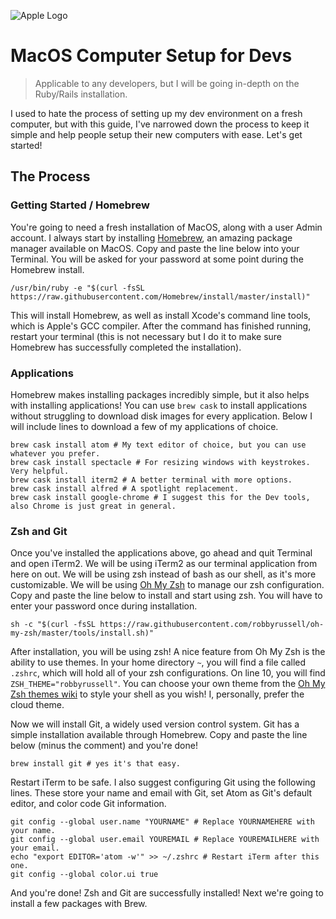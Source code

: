 ![Apple Logo](https://cdn3.iconfinder.com/data/icons/picons-social/57/56-apple-256.png)

# MacOS Computer Setup for Devs
> Applicable to any developers, but I will be going in-depth on the Ruby/Rails installation.

I used to hate the process of setting up my dev environment on a fresh computer, but with this guide, I've narrowed down the process to keep it simple and help people setup their new computers with ease. Let's get started!

## The Process

### Getting Started / Homebrew

You're going to need a fresh installation of MacOS, along with a user Admin account. I always start by installing [Homebrew](https://brew.sh/), an amazing package manager available on MacOS. Copy and paste the line below into your Terminal. You will be asked for your password at some point during the Homebrew install.
```shell
/usr/bin/ruby -e "$(curl -fsSL https://raw.githubusercontent.com/Homebrew/install/master/install)"
```
This will install Homebrew, as well as install Xcode's command line tools, which is Apple's GCC compiler. After the command has finished running, restart your terminal (this is not necessary but I do it to make sure Homebrew has successfully completed the installation).

### Applications

Homebrew makes installing packages incredibly simple, but it also helps with installing applications! You can use `brew cask` to install applications without struggling to download disk images for every application. Below I will include lines to download a few of my applications of choice.
```shell
brew cask install atom # My text editor of choice, but you can use whatever you prefer.
brew cask install spectacle # For resizing windows with keystrokes. Very helpful.
brew cask install iterm2 # A better terminal with more options.
brew cask install alfred # A spotlight replacement.
brew cask install google-chrome # I suggest this for the Dev tools, also Chrome is just great in general.
```

### Zsh and Git

Once you've installed the applications above, go ahead and quit Terminal and open iTerm2. We will be using iTerm2 as our terminal application from here on out. We will be using zsh instead of bash as our shell, as it's more customizable. We will be using [Oh My Zsh](https://github.com/robbyrussell/oh-my-zsh) to manage our zsh configuration. Copy and paste the line below to install and start using zsh. You will have to enter your password once during installation.
```shell
sh -c "$(curl -fsSL https://raw.githubusercontent.com/robbyrussell/oh-my-zsh/master/tools/install.sh)"
```
After installation, you will be using zsh! A nice feature from Oh My Zsh is the ability to use themes. In your home directory `~`, you will find a file called `.zshrc`, which will hold all of your zsh configurations. On line 10, you will find `ZSH_THEME="robbyrussell"`. You can choose your own theme from the [Oh My Zsh themes wiki](https://github.com/robbyrussell/oh-my-zsh/wiki/themes) to style your shell as you wish! I, personally, prefer the cloud theme.  

Now we will install Git, a widely used version control system. Git has a simple installation available through Homebrew. Copy and paste the line below (minus the comment) and you're done!
```shell
brew install git # yes it's that easy.
```
Restart iTerm to be safe. I also suggest configuring Git using the following lines. These store your name and email with Git, set Atom as Git's default editor, and color code Git information.
```shell
git config --global user.name "YOURNAME" # Replace YOURNAMEHERE with your name.
git config --global user.email YOUREMAIL # Replace YOUREMAILHERE with your email.
echo "export EDITOR='atom -w'" >> ~/.zshrc # Restart iTerm after this one.
git config --global color.ui true
```
And you're done! Zsh and Git are successfully installed! Next we're going to install a few packages with Brew.
